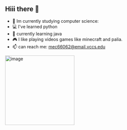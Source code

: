 ## Hiii there 👋
- 🌱 Im currently studying computer science:
- 💻 I've learned python 
- 💬 currently learning java 
- 🎮 I like playing videos games like minecraft and palia.
- 📫 can reach me: mec66062@email.vccs.edu
<img width="225" height="225" alt="image" src="https://github.com/user-attachments/assets/a30c5b71-f8e4-4a84-9a62-c1ed2c4b8994" />

<!--
**kenzee03-coder/kenzee03-coder** is a ✨ _special_ ✨ repository because its `README.md` (this file) appears on your GitHub profile.

Here are some ideas to get you started:

- 🔭 I’m currently working on ...
- 🌱 I’m currently learning ...
- 👯 I’m looking to collaborate on ...
- 🤔 I’m looking for help with ...
- 💬 Ask me about ...
- 📫 How to reach me: ...
- 😄 Pronouns: ...
- ⚡ Fun fact: ...
-->
